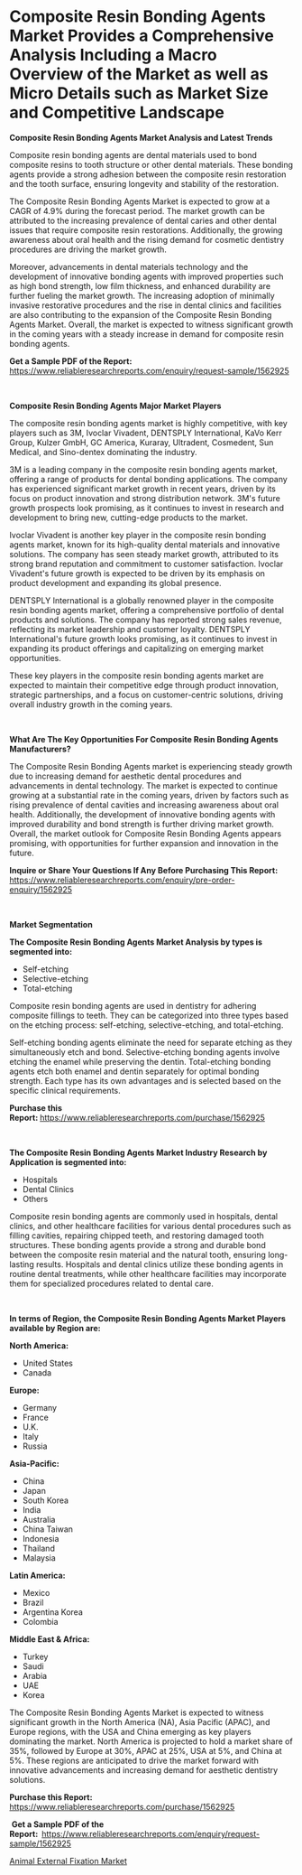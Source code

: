 <p><h1>Composite Resin Bonding Agents Market Provides a Comprehensive Analysis Including a Macro Overview of the Market as well as Micro Details such as Market Size and Competitive Landscape</h1></p><p><strong>Composite Resin Bonding Agents Market Analysis and Latest Trends</strong></p>
<p><p>Composite resin bonding agents are dental materials used to bond composite resins to tooth structure or other dental materials. These bonding agents provide a strong adhesion between the composite resin restoration and the tooth surface, ensuring longevity and stability of the restoration.</p><p>The Composite Resin Bonding Agents Market is expected to grow at a CAGR of 4.9% during the forecast period. The market growth can be attributed to the increasing prevalence of dental caries and other dental issues that require composite resin restorations. Additionally, the growing awareness about oral health and the rising demand for cosmetic dentistry procedures are driving the market growth.</p><p>Moreover, advancements in dental materials technology and the development of innovative bonding agents with improved properties such as high bond strength, low film thickness, and enhanced durability are further fueling the market growth. The increasing adoption of minimally invasive restorative procedures and the rise in dental clinics and facilities are also contributing to the expansion of the Composite Resin Bonding Agents Market. Overall, the market is expected to witness significant growth in the coming years with a steady increase in demand for composite resin bonding agents.</p></p>
<p><strong>Get a Sample PDF of the Report:&nbsp;</strong> <a href="https://www.reliableresearchreports.com/enquiry/request-sample/1562925">https://www.reliableresearchreports.com/enquiry/request-sample/1562925</a></p>
<p>&nbsp;</p>
<p><strong>Composite Resin Bonding Agents Major Market Players</strong></p>
<p><p>The composite resin bonding agents market is highly competitive, with key players such as 3M, Ivoclar Vivadent, DENTSPLY International, KaVo Kerr Group, Kulzer GmbH, GC America, Kuraray, Ultradent, Cosmedent, Sun Medical, and Sino-dentex dominating the industry. </p><p>3M is a leading company in the composite resin bonding agents market, offering a range of products for dental bonding applications. The company has experienced significant market growth in recent years, driven by its focus on product innovation and strong distribution network. 3M's future growth prospects look promising, as it continues to invest in research and development to bring new, cutting-edge products to the market. </p><p>Ivoclar Vivadent is another key player in the composite resin bonding agents market, known for its high-quality dental materials and innovative solutions. The company has seen steady market growth, attributed to its strong brand reputation and commitment to customer satisfaction. Ivoclar Vivadent's future growth is expected to be driven by its emphasis on product development and expanding its global presence. </p><p>DENTSPLY International is a globally renowned player in the composite resin bonding agents market, offering a comprehensive portfolio of dental products and solutions. The company has reported strong sales revenue, reflecting its market leadership and customer loyalty. DENTSPLY International's future growth looks promising, as it continues to invest in expanding its product offerings and capitalizing on emerging market opportunities. </p><p>These key players in the composite resin bonding agents market are expected to maintain their competitive edge through product innovation, strategic partnerships, and a focus on customer-centric solutions, driving overall industry growth in the coming years.</p></p>
<p>&nbsp;</p>
<p><strong>What Are The Key Opportunities For Composite Resin Bonding Agents Manufacturers?</strong></p>
<p><p>The Composite Resin Bonding Agents market is experiencing steady growth due to increasing demand for aesthetic dental procedures and advancements in dental technology. The market is expected to continue growing at a substantial rate in the coming years, driven by factors such as rising prevalence of dental cavities and increasing awareness about oral health. Additionally, the development of innovative bonding agents with improved durability and bond strength is further driving market growth. Overall, the market outlook for Composite Resin Bonding Agents appears promising, with opportunities for further expansion and innovation in the future.</p></p>
<p><strong>Inquire or Share Your Questions If Any Before Purchasing This Report:</strong> <a href="https://www.reliableresearchreports.com/enquiry/pre-order-enquiry/1562925">https://www.reliableresearchreports.com/enquiry/pre-order-enquiry/1562925</a></p>
<p>&nbsp;</p>
<p><strong>Market Segmentation</strong></p>
<p><strong>The Composite Resin Bonding Agents Market Analysis by types is segmented into:</strong></p>
<p><ul><li>Self-etching</li><li>Selective-etching</li><li>Total-etching</li></ul></p>
<p><p>Composite resin bonding agents are used in dentistry for adhering composite fillings to teeth. They can be categorized into three types based on the etching process: self-etching, selective-etching, and total-etching. </p><p>Self-etching bonding agents eliminate the need for separate etching as they simultaneously etch and bond. Selective-etching bonding agents involve etching the enamel while preserving the dentin. Total-etching bonding agents etch both enamel and dentin separately for optimal bonding strength. Each type has its own advantages and is selected based on the specific clinical requirements.</p></p>
<p><strong>Purchase this Report:&nbsp;</strong><a href="https://www.reliableresearchreports.com/purchase/1562925">https://www.reliableresearchreports.com/purchase/1562925</a></p>
<p>&nbsp;</p>
<p><strong>The Composite Resin Bonding Agents Market Industry Research by Application is segmented into:</strong></p>
<p><ul><li>Hospitals</li><li>Dental Clinics</li><li>Others</li></ul></p>
<p><p>Composite resin bonding agents are commonly used in hospitals, dental clinics, and other healthcare facilities for various dental procedures such as filling cavities, repairing chipped teeth, and restoring damaged tooth structures. These bonding agents provide a strong and durable bond between the composite resin material and the natural tooth, ensuring long-lasting results. Hospitals and dental clinics utilize these bonding agents in routine dental treatments, while other healthcare facilities may incorporate them for specialized procedures related to dental care.</p></p>
<p>&nbsp;</p>
<p><strong>In terms of Region, the Composite Resin Bonding Agents Market Players available by Region are:</strong></p>
<p>
    <p> <strong> North America: </strong>
        <ul>
            <li>United States</li>
            <li>Canada</li>
        </ul>
        </p> 
    <p> <strong> Europe: </strong>
        <ul>
            <li>Germany</li>
            <li>France</li>
            <li>U.K.</li>
            <li>Italy</li>
            <li>Russia</li>
        </ul>
        </p> 
    <p> <strong> Asia-Pacific: </strong>
        <ul>
            <li>China</li>
            <li>Japan</li>
            <li>South Korea</li>
            <li>India</li>
            <li>Australia</li>
            <li>China Taiwan</li>
            <li>Indonesia</li>
            <li>Thailand</li>
            <li>Malaysia</li>
        </ul>
        </p> 
    <p> <strong> Latin America: </strong>
        <ul>
            <li>Mexico</li>
            <li>Brazil</li>
            <li>Argentina Korea</li>
            <li>Colombia</li>
        </ul>
        </p> 
    <p> <strong> Middle East & Africa: </strong>
        <ul>
            <li>Turkey</li>
            <li>Saudi</li>
            <li>Arabia</li>
            <li>UAE</li>
            <li>Korea</li>
        </ul>
    </p>
    </p>
<p><p>The Composite Resin Bonding Agents Market is expected to witness significant growth in the North America (NA), Asia Pacific (APAC), and Europe regions, with the USA and China emerging as key players dominating the market. North America is projected to hold a market share of 35%, followed by Europe at 30%, APAC at 25%, USA at 5%, and China at 5%. These regions are anticipated to drive the market forward with innovative advancements and increasing demand for aesthetic dentistry solutions.</p></p>
<p><strong>Purchase this Report: </strong><a href="https://www.reliableresearchreports.com/purchase/1562925">https://www.reliableresearchreports.com/purchase/1562925</a></p>
<p>&nbsp;<strong>Get a Sample PDF of the Report:&nbsp;&nbsp;</strong><a href="https://www.reliableresearchreports.com/enquiry/request-sample/1562925">https://www.reliableresearchreports.com/enquiry/request-sample/1562925</a></p>
<p><strong></strong></p>
<p><p><a href="https://crocus-run-b5a.notion.site/Animal-External-Fixation-Market-Offers-Provide-Insightful-Data-for-the-Time-Period-from-2024-to-2031-387bbdcc22324040a36bf32e61c73049">Animal External Fixation Market</a></p></p>